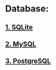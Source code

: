 # Database: 
## [1. SQLite](https://github.com/ahmadSoliman94/Database/tree/main/SQLite)
## [2. MySQL]()
## [3. PostgreSQL]()
